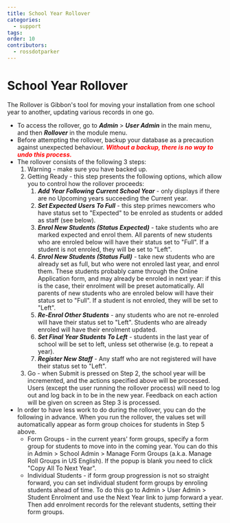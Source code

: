 ```yaml
---
title: School Year Rollover
categories:
  - support
tags: 
order: 10
contributors:
  - rossdotparker
---
```

# School Year Rollover

The Rollover is Gibbon's tool for moving your installation from one school year to another, updating various records in one go.

*   To access the rollover, go to ___Admin___ > ___User Admin___ in the main menu, and then ___Rollover___ in the module menu.
*   Before attempting the rollover, backup your database as a precaution against unexpected behaviour. <span style="color: #ff0000;">**_Without a backup, there is no way to undo this process._**</span>
*   The rollover consists of the following 3 steps:
    1.  Warning - make sure you have backed up.
    2.  Getting Ready - this step presents the following options, which allow you to control how the rollover proceeds:
        1.  ___Add Year Following Current School Year___ - only displays if there are no Upcoming years succeeding the Current year.
        2.  ___Set Expected Users To Full___ - this step primes newcomers who have status set to "Expected" to be enroled as students or added as staff (see below).
        3.  ___Enrol New Students (Status Expected)___ - take students who are marked expected and enrol them. All parents of new students who are enroled below will have their status set to "Full". If a student is not enroled, they will be set to "Left".
        4.  ___Enrol New Students (Status Full)___ - take new students who are already set as full, but who were not enroled last year, and enrol them. These students probably came through the Online Application form, and may already be enroled in next year: if this is the case, their enrolment will be preset automatically. All parents of new students who are enroled below will have their status set to "Full". If a student is not enroled, they will be set to "Left".
        5.  ___Re-Enrol Other Students___ - any students who are not re-enroled will have their status set to "Left". Students who are already enroled will have their enrolment updated.
        6.  ___Set Final Year Students To Left___ - students in the last year of school will be set to left, unless set otherwise (e.g. to repeat a year).
        7.  ___Register New Staff___ - Any staff who are not registered will have their status set to "Left".
    3.  Go - when Submit is pressed on Step 2, the school year will be incremented, and the actions specified above will be processed. Users (except the user running the rollover process) will need to log out and log back in to be in the new year. Feedback on each action will be given on screen as Step 3 is processed.
*   In order to have less work to do during the rollover, you can do the following in advance. When you run the rollover, the values set will automatically appear as form group choices for students in Step 5 above.
    *   Form Groups - in the current years' form groups, specify a form group for students to move into in the coming year. You can do this in Admin > School Admin > Manage Form Groups (a.k.a. Manage Roll Groups in US English). If the popup is blank you need to click "Copy All To Next Year".
    *   Individual Students - if form group progression is not so straight forward, you can set individual student form groups by enroling students ahead of time. To do this go to Admin > User Admin > Student Enrolment and use the Next Year link to jump forward a year. Then add enrolment records for the relevant students, setting their form groups.
